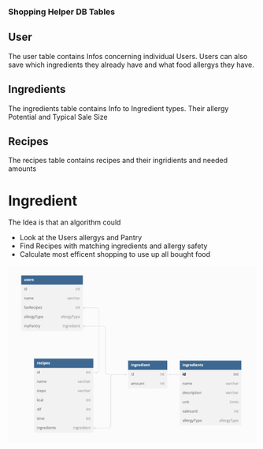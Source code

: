 ### Shopping Helper DB Tables

## User 
The user table contains Infos concerning individual Users. Users can also save which ingredients they already have and what food allergys they have.

## Ingredients
The ingredients table contains Info to Ingredient types. Their allergy Potential and Typical Sale Size

## Recipes
The recipes table contains recipes and their ingridients and needed amounts 

# Ingredient
The Idea is that an algorithm could
- Look at the Users allergys and Pantry
- Find Recipes with matching ingredients and allergy safety
- Calculate most efficent shopping to use up all bought food

![Alt text](db_schema.png?raw=true "DB Schema")